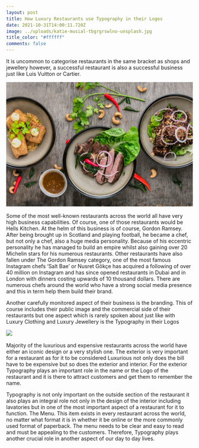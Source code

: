 ```yaml
---
layout: post
title: How Luxury Restaurants use Typography in their Logos
date: 2021-10-31T14:00:11.720Z
image: ../uploads/katie-musial-tbgrgrswlno-unsplash.jpg
title_color: "#ffffff"
comments: false
---
```

It is uncommon to categorise restaurants in the same bracket as shops and jewellery however, a successful restaurant is also a successful business just like Luis Vuitton or Cartier.

![](../uploads/lily-banse-yhswy6uqvk-unsplash.jpg)

Some of the most well-known restaurants across the world all have very high business capabilities. Of course, one of those restaurants would be Hells Kitchen. At the helm of this business is of course, Gordon Ramsey. After being brought up in Scotland and playing football, he became a chef, but not only a chef, also a huge media personality. Because of his eccentric personality he has managed to build an empire whilst also gaining over 20 Michelin stars for his numerous restaurants. Other restaurants have also fallen under The Gordon Ramsey category, one of the most famous Instagram chefs ‘Salt Bae’ or Nusret Gökçe has acquired a following of over 40 million on Instagram and has since opened restaurants in Dubai and in London with dinners costing upwards of 10 thousand dollars. There are numerous chefs around the world who have a strong social media presence and this in term help them build their brand.

Another carefully monitored aspect of their business is the branding. This of course includes their public image and the commercial side of their restaurants but one aspect which is rarely spoken about just like with Luxury Clothing and Luxury Jewellery is the Typography in their Logos

![](../uploads/aigars-peda-heg9rhllkty-unsplash.jpg)

Majority of the luxurious and expensive restaurants across the world have either an iconic design or a very stylish one. The exterior is very important for a restaurant as for it to be considered Luxurious not only does the bill have to be expensive but so does the exterior and interior. For the exterior Typography plays an important role in the name or the Logo of the restaurant and it is there to attract customers and get them to remember the name.

Typography is not only important on the outside section of the restaurant it also plays an integral role not only in the design of the interior including lavatories but in one of the most important aspect of a restaurant for it to function. The Menu. This item exists in every restaurant across the world, no matter what format it is in whether it be online or the more commonly used format of paperback. The menu needs to be clear and easy to read and must be appealing to the customers. Therefore, Typography plays another crucial role in another aspect of our day to day lives.